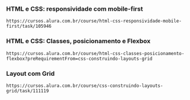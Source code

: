 ### HTML e CSS: responsividade com mobile-first
```
https://cursos.alura.com.br/course/html-css-responsividade-mobile-first/task/105946
```

### HTML e CSS: Classes, posicionamento e Flexbox
```
https://cursos.alura.com.br/course/html-css-classes-posicionamento-flexbox?preRequirementFrom=css-construindo-layouts-grid
```

### Layout com Grid
```
https://cursos.alura.com.br/course/css-construindo-layouts-grid/task/111119
```
